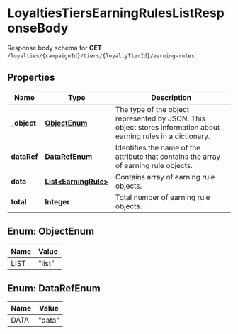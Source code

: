 

# LoyaltiesTiersEarningRulesListResponseBody

Response body schema for **GET** `/loyalties/{campaignId}/tiers/{loyaltyTierId}/earning-rules`.

## Properties

| Name | Type | Description |
|------------ | ------------- | ------------- |
|**_object** | [**ObjectEnum**](#ObjectEnum) | The type of the object represented by JSON. This object stores information about earning rules in a dictionary. |
|**dataRef** | [**DataRefEnum**](#DataRefEnum) | Identifies the name of the attribute that contains the array of earning rule objects. |
|**data** | [**List&lt;EarningRule&gt;**](EarningRule.md) | Contains array of earning rule objects. |
|**total** | **Integer** | Total number of earning rule objects. |



## Enum: ObjectEnum

| Name | Value |
|---- | -----|
| LIST | &quot;list&quot; |



## Enum: DataRefEnum

| Name | Value |
|---- | -----|
| DATA | &quot;data&quot; |



